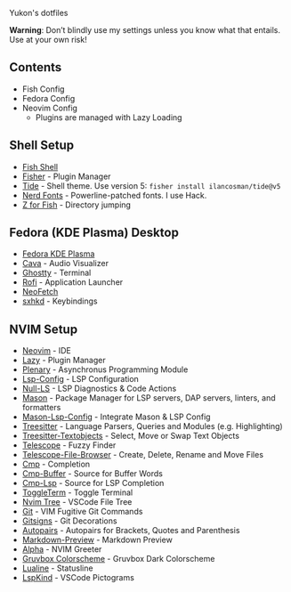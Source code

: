 Yukon's dotfiles

**Warning**: Don’t blindly use my settings unless you know what that entails. Use at your own risk!

## Contents
- Fish Config
- Fedora Config
- Neovim Config
  - Plugins are managed with Lazy Loading
  
## Shell Setup 

- [Fish Shell](https://fishshell.com/)
- [Fisher](https://github.com/jorgebucaran/fisher) - Plugin Manager
- [Tide](https://github.com/IlanCosman/tide) - Shell theme. Use version 5: `fisher install ilancosman/tide@v5`
- [Nerd Fonts](https://github.com/ryanoasis/nerd-fonts) - Powerline-patched fonts. I use Hack.
- [Z for Fish](https://github.com/jethrokuan/z) - Directory jumping

## Fedora (KDE Plasma) Desktop
- [Fedora KDE Plasma](https://spins.fedoraproject.org/en/kde/)
- [Cava](https://github.com/karlstav/cava) - Audio Visualizer
- [Ghostty](https://github.com/ghostty-org/ghostty) - Terminal
- [Rofi](https://github.com/davatorium/rofi) - Application Launcher
- [NeoFetch](https://github.com/dylanaraps/neofetch)
- [sxhkd](https://github.com/baskerville/sxhkd) - Keybindings

## NVIM Setup
- [Neovim](https://github.com/neovim/neovim) - IDE
- [Lazy](https://github.com/folke/lazy.nvim) - Plugin Manager
- [Plenary](https://github.com/nvim-lua/plenary.nvim) - Asynchronus Programming Module
- [Lsp-Config](https://github.com/neovim/nvim-lspconfig) - LSP Configuration
- [Null-LS](https://github.com/jose-elias-alvarez/null-ls.nvim) - LSP Diagnostics & Code Actions
- [Mason](https://github.com/williamboman/mason.nvim) - Package Manager for LSP servers, DAP servers, linters, and formatters
- [Mason-Lsp-Config](https://github.com/williamboman/mason-lspconfig.nvim) - Integrate Mason & LSP Config
- [Treesitter](https://github.com/nvim-treesitter/nvim-treesitter) - Language Parsers, Queries and Modules (e.g. Highlighting)
- [Treesitter-Textobjects](https://github.com/nvim-treesitter/nvim-treesitter-textobjects) - Select, Move or Swap Text Objects
- [Telescope](https://github.com/nvim-telescope/telescope.nvim) - Fuzzy Finder
- [Telescope-File-Browser](https://github.com/nvim-telescope/telescope-file-browser.nvim) - Create, Delete, Rename and Move Files
- [Cmp](https://github.com/hrsh7th/nvim-cmp) - Completion
- [Cmp-Buffer](https://github.com/hrsh7th/cmp-buffer) - Source for Buffer Words
- [Cmp-Lsp](https://github.com/hrsh7th/cmp-nvim-lsp) - Source for LSP Completion
- [ToggleTerm](https://github.com/akinsho/toggleterm.nvim) - Toggle Terminal
- [Nvim Tree](https://github.com/nvim-tree/nvim-tree.lua) - VSCode File Tree
- [Git](https://github.com/dinhhuy258/git.nvim) - VIM Fugitive Git Commands
- [Gitsigns](https://github.com/lewis6991/gitsigns.nvim) - Git Decorations
- [Autopairs](https://github.com/windwp/nvim-autopairs) - Autopairs for Brackets, Quotes and Parenthesis
- [Markdown-Preview](https://github.com/iamcco/markdown-preview.nvim) - Markdown Preview
- [Alpha](https://github.com/goolord/alpha-nvim) - NVIM Greeter
- [Gruvbox Colorscheme](https://github.com/ellisonleao/gruvbox.nvim) - Gruvbox Dark Colorscheme
- [Lualine](https://github.com/nvim-lualine/lualine.nvim) - Statusline
- [LspKind](https://github.com/onsails/lspkind.nvim) - VSCode Pictograms


